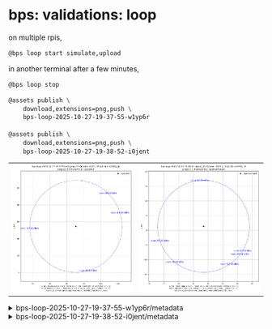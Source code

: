 # bps: validations: loop

on multiple rpis,

```bash
@bps loop start simulate,upload
```

in another terminal after a few minutes,

```bash
@bps loop stop
```


```bash
@assets publish \
	download,extensions=png,push \
	bps-loop-2025-10-27-19-37-55-w1yp6r

@assets publish \
	download,extensions=png,push \
	bps-loop-2025-10-27-19-38-52-i0jent
```

| | |
|-|-|
| ![image](https://github.com/kamangir/assets/blob/main/bps-loop-2025-10-27-19-37-55-w1yp6r/bps.png?raw=true) | ![image](https://github.com/kamangir/assets/blob/main/bps-loop-2025-10-27-19-38-52-i0jent/bps.png?raw=true) |


<details>
<summary>bps-loop-2025-10-27-19-37-55-w1yp6r/metadata</summary>

```yaml
history:
- hostname: sparrow2
  rssi: -66
  sigma: 54.27605056762695
  tx_power: -1.0
  x: 70.75359344482422
  y: 54.62535095214844
  z: 15.854796409606934
- hostname: sparrow2
  rssi: -64
  sigma: 54.27605056762695
  tx_power: -1.0
  x: 70.75359344482422
  y: 54.62535095214844
  z: 15.854796409606934
- hostname: sparrow2
  rssi: -47
  sigma: 54.27605056762695
  tx_power: -1.0
  x: 70.75359344482422
  y: 54.62535095214844
  z: 15.854796409606934
- hostname: sparrow2
  rssi: -48
  sigma: 54.27605056762695
  tx_power: -1.0
  x: 70.75359344482422
  y: 54.62535095214844
  z: 15.854796409606934
ping:
  hostname: sparrow3-back
  rssi: -1.0
  sigma: 67.87121538823855
  tx_power: -1.0
  x: 71.20471655413799
  y: 30.88985469351152
  z: 39.338032399783685

```

</details>



<details>
<summary>bps-loop-2025-10-27-19-38-52-i0jent/metadata</summary>

```yaml
history:
- hostname: sparrow3-back
  rssi: -65
  sigma: 15.662332534790039
  tx_power: -1.0
  x: 33.480064392089844
  y: 1.359385371208191
  z: 86.21751403808594
- hostname: sparrow3-back
  rssi: -47
  sigma: 15.662332534790039
  tx_power: -1.0
  x: 33.480064392089844
  y: 1.359385371208191
  z: 86.21751403808594
- hostname: sparrow3-back
  rssi: -48
  sigma: 15.662332534790039
  tx_power: -1.0
  x: 33.480064392089844
  y: 1.359385371208191
  z: 86.21751403808594
- hostname: sparrow3-back
  rssi: -51
  sigma: 15.662332534790039
  tx_power: -1.0
  x: 33.480064392089844
  y: 1.359385371208191
  z: 86.21751403808594
- hostname: sparrow3-back
  rssi: -52
  sigma: 15.662332534790039
  tx_power: -1.0
  x: 33.480064392089844
  y: 1.359385371208191
  z: 86.21751403808594
- hostname: sparrow3-back
  rssi: -50
  sigma: 15.662332534790039
  tx_power: -1.0
  x: 33.480064392089844
  y: 1.359385371208191
  z: 86.21751403808594
ping:
  hostname: sparrow2
  rssi: -1.0
  sigma: 54.27605105253173
  tx_power: -1.0
  x: 70.7535957505098
  y: 54.62535134792811
  z: 15.85479684037303

```

</details>

